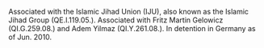  Associated with the Islamic Jihad Union (IJU), also known as the Islamic Jihad 
Group (QE.I.119.05.). Associated with Fritz Martin Gelowicz (QI.G.259.08.) and
Adem Yilmaz (QI.Y.261.08.). In detention in Germany as of Jun. 2010.

